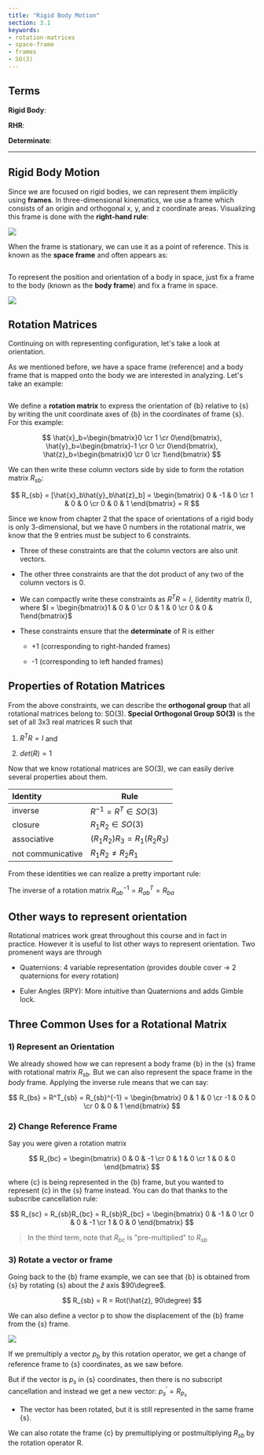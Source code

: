 ```yaml
---
title: "Rigid Body Motion"
section: 3.1
keywords:
- rotation-matrices
- space-frame
- frames
- SO(3)
---
```


## Terms

**Rigid Body**:

**RHR**:

**Determinate**:

---

## Rigid Body Motion

Since we are focused on rigid bodies, we can represent them implicitly using **frames**. In three-dimensional kinematics, we use a frame which consists of an origin and orthogonal x, y, and z coordinate areas. Visualizing this frame is done with the **right-hand rule**:

![](https://raw.githubusercontent.com/CSharpRon/Notes/master/images/moden-robotics/a4c35dde45cca2a6b36e89d36f8fba65.jpg)

When the frame is stationary, we can use it as a point of reference. This is known as the **space frame** and often appears as:

<img title="" src="https://raw.githubusercontent.com/CSharpRon/Notes/master/images/modern-robotics/4ef6be958cfc77737738c2eec13991ab.jpg" alt="" data-align="center">

To represent the position and orientation of a body in space, just fix a frame to the body (known as the **body frame**) and fix a frame in space.

![](https://raw.githubusercontent.com/CSharpRon/Notes/master/images/modern-robotics/51db149f8ea3f6b5873f489842eedc80.jpg)

## Rotation Matrices

Continuing on with representing configuration, let's take a look at orientation.

As we mentioned before, we have a space frame (reference) and a body frame that is mapped onto the body we are interested in analyzing. Let's take an example:

<img title="" src="https://raw.githubusercontent.com/CSharpRon/Notes/master/images/modern-robotics/805151830b9a10cdb9ce9cf1ef7178b2.jpg" alt="" data-align="center">

We define a **rotation matrix** to express the orientation of {b} relative to {s} by writing the unit coordinate axes of {b} in the coordinates of frame {s}. For this example:

$$
\hat{x}_b=\begin{bmatrix}0 \cr 1 \cr 0\end{bmatrix},
\hat{y}_b=\begin{bmatrix}-1 \cr 0 \cr 0\end{bmatrix},
\hat{z}_b=\begin{bmatrix}0 \cr 0 \cr 1\end{bmatrix}
$$

We can then write these column vectors side by side to form the rotation matrix $R_{sb}$:

$$
R_{sb} = [\hat{x}_b\hat{y}_b\hat{z}_b] = 
\begin{bmatrix}
0 & -1 & 0 \cr
1 & 0 & 0 \cr
0 & 0 & 1
\end{bmatrix}
= R
$$

Since we know from chapter 2 that the space of orientations of a rigid body is only 3-dimensional, but we have 0 numbers in the rotational matrix, we know that the 9 entries must be subject to 6 constraints.

- Three of these constraints are that the column vectors are also unit vectors. 

- The other three constraints are that the dot product of any two of the column vectors is 0.

- We can compactly write these constraints as $R^TR = I$, (identity matrix I), where $I = \begin{bmatrix}1 & 0 & 0 \cr 0 & 1 & 0 \cr 0 & 0 & 1\end{bmatrix}$

- These constraints ensure that the **determinate** of R is either
  
  - +1 (corresponding to right-handed frames)
  
  - -1 (corresponding to left handed frames)

## Properties of Rotation Matrices

From the above constraints, we can describe the **orthogonal group** that all rotational matrices belong to: SO(3). **Special Orthogonal Group SO(3)** is the set of all 3x3 real matrices R such that

1) $R^TR = I$ and

2) $det(R) = 1$

Now that we know rotational matrices are SO(3), we can easily derive several properties about them.

| **Identity**      | Rule                        |
|:----------------- | --------------------------- |
| inverse           | $R^{-1} = R^T \in SO(3)$    |
| closure           | $R_1R_2 \in SO(3)$          |
| associative       | $(R_1R_2)R_3 = R_1(R_2R_3)$ |
| not communicative | $R_1R_2\ne R_2R_1$          |

From these identities we can realize a pretty important rule:

The inverse of a rotation matrix $R^{-1}_{ab} = R^T_{ab} = R_{ba}$

## Other ways to represent orientation

Rotational matrices work great throughout this course and in fact in practice. However it is useful to list other ways to represent orientation. Two promenent ways are through

- Quaternions: 4 variable representation (provides double cover -> 2 quaternions for every rotation)

- Euler Angles (RPY): More intuitive than Quaternions and adds Gimble lock.

## Three Common Uses for a Rotational Matrix

### 1) Represent an Orientation

We already showed how we can represent a body frame {b} in the {s} frame with rotational matrix $R_{sb}$. But we can also represent the space frame in the *body* frame. Applying the inverse rule means that we can say:

$$
R_{bs} = R^T_{sb} = R_{sb}^{-1} =
\begin{bmatrix}
0 & 1 & 0 \cr
-1 & 0 & 0 \cr
0 & 0 & 1
\end{bmatrix}
$$

### 2) Change Reference Frame

Say you were given a rotation matrix 

$$
R_{bc} = 
\begin{bmatrix}
0 & 0 & -1 \cr
0 & 1 & 0 \cr
1 & 0 & 0
\end{bmatrix}
$$

where {c} is being represented in the {b} frame, but you wanted to represent {c} in the {s} frame instead. You can do that thanks to the subscribe cancellation rule:

$$
R_{sc} = R_{sb}R_{bc} = R_{sb}R_{bc} = 
\begin{bmatrix}
0 & -1 & 0 \cr
0 & 0 & -1 \cr
1 & 0 & 0
\end{bmatrix}
$$

> In the third term, note that $R_{bc}$ is "pre-multiplied" to $R_{sb}$

### 3) Rotate a vector or frame

Going back to the {b} frame example, we can see that {b} is obtained from {s} by rotating {s} about the $\hat{z}$ axis $90\degree$. 

$$
R_{sb} = R = Rot(\hat{z}, 90\degree)
$$

We can also define a vector p to show the displacement of the {b} frame from the {s} frame.

![](https://raw.githubusercontent.com/CSharpRon/Notes/master/images/modern-robotics/db36b33ffff7de8dbf28d860d2e88cbe.jpg)

If we premultiply a vector $p_b$ by this rotation operator, we get a change of reference frame to {s} coordinates, as we saw before.

But if the vector is $p_{s}$ in {s} coordinates, then there is no subscript cancellation and instead we get a new vector: $p^\prime_s = R_{p_s}$

- The vector has been rotated, but it is still represented in the same frame {s}.

We can also rotate the frame {c} by premultiplying or postmultiplying $R_{sb}$ by the rotation operator R. 

<img title="" src="https://raw.githubusercontent.com/CSharpRon/Notes/master/images/modern-robotics/11c33793820345d946590f0c118cb64d.jpg" alt="" data-align="center">
